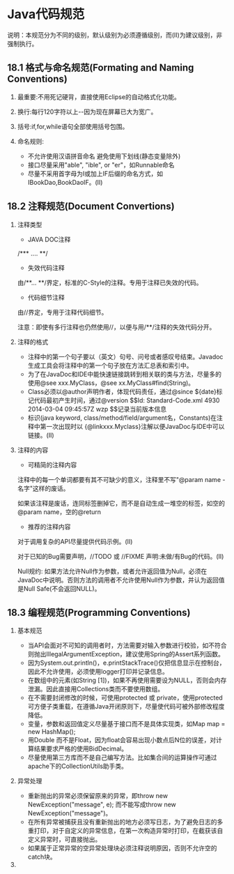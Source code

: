 # Java代码规范

说明：本规范分为不同的级别，默认级别为必须遵循级别，而(II)为建议级别，非强制执行。

## 18.1 格式与命名规范(Formating and Naming Conventions)

1. 最重要:不用死记硬背，直接使用Eclipse的自动格式化功能。
2. 换行:每行120字符以上--因为现在屏幕已大为宽广。
3. 括号:if,for,while语句全部使用括号包围。
4. 命名规则:
    
    * 不允许使用汉语拼音命名 避免使用下划线(静态变量除外)
    * 接口尽量采用"able", "ible", or "er"，如Runnable命名
    * 尽量不采用首字母为I或加上IF后缀的命名方式，如IBookDao,BookDaoIF。(II)

## 18.2 注释规范(Document Convertions)

1. 注释类型

    * JAVA DOC注释
    
    /\*\*\* .... **/
    
    * 失效代码注释
    
    由/\*\*... **/界定，标准的C-Style的注释。专用于注释已失效的代码。
    
    * 代码细节注释
    
    由//界定，专用于注释代码细节。

    注意：即使有多行注释也仍然使用//，以便与用/**/注释的失效代码分开。
    
2. 注释的格式
   
    * 注释中的第一个句子要以（英文）句号、问号或者感叹号结束。Javadoc生成工具会将注释中的第一个句子放在方法汇总表和索引中。
    * 为了在JavaDoc和IDE中能快速链接跳转到相关联的类与方法，尽量多的使用@see xxx.MyClass，@see xx.MyClass#find(String)。
    * Class必须以@author声明作者，体现代码责任，通过@since ${date}标记代码最初产生时间，通过@version \$\$Id: Standard-Code.xml 4930 2014-03-04 09:45:57Z wzp $$记录当前版本信息
    * 标识(java keyword, class/method/field/argument名，Constants)在注释中第一次出现时以 {@linkxxx.Myclass}注解以便JavaDoc与IDE中可以链接。(II)

3. 注释的内容

    * 可精简的注释内容
    
    注释中的每一个单词都要有其不可缺少的意义，注释里不写"@param name -名字"这样的废话。

    如果该注释是废话，连同标签删掉它，而不是自动生成一堆空的标签，如空的@param name，空的@return
    
    * 推荐的注释内容
    
    对于调用复杂的API尽量提供代码示例。(II)

    对于已知的Bug需要声明，//TODO 或 //FIXME 声明:未做/有Bug的代码。(II)
    
    Null规约:  如果方法允许Null作为参数，或者允许返回值为Null，必须在JavaDoc中说明。否则方法的调用者不允许使用Null作为参数，并认为返回值是Null Safe(不会返回NULL)。

## 18.3 编程规范(Programming Conventions)    

1. 基本规范

    * 当API会面对不可知的调用者时，方法需要对输入参数进行校验，如不符合则抛出IllegalArgumentException，建议使用Spring的Assert系列函数。
    * 因为System.out.println()，e.printStackTrace()仅把信息显示在控制台，因此不允许使用，必须使用logger打印并记录信息。
    * 在数组中的元素(如String [1])，如果不再使用需要设为NULL，否则会内存泄漏。因此直接用Collections类而不要使用数组。
    * 在不需要封闭修改的时候，可使用protected 或 private，使用protected可方便子类重载，在遵循Java开闭原则下，尽量使代码可被外部修改程度降低。
    * 变量，参数和返回值定义尽量基于接口而不是具体实现类，如Map map = new HashMap();
    * 用Double 而不是Float，因为float会容易出现小数点后N位的误差，对计算结果要求严格的使用BidDecimal。
    * 尽量使用第三方库而不是自己编写方法。比如集合间的运算操作可通过apache下的CollectionUtils助手类。
    
2. 异常处理

    * 重新抛出的异常必须保留原来的异常，即throw new NewException("message", e); 而不能写成throw new NewException("message")。
    * 在所有异常被捕获且没有重新抛出的地方必须写日志，为了避免日志的多重打印，对于自定义的异常信息，在第一次构造异常时打印，在截获该自定义异常时，可直接抛出。
    * 如果属于正常异常的空异常处理块必须注释说明原因，否则不允许空的catch块。
    
3.     
    
    